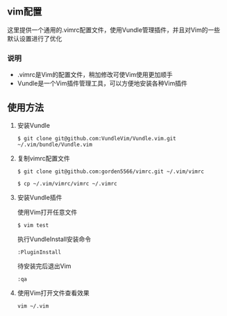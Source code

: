 ## vim配置

这里提供一个通用的.vimrc配置文件，使用Vundle管理插件，并且对Vim的一些默认设置进行了优化

### 说明
	
* .vimrc是Vim的配置文件，稍加修改可使Vim使用更加顺手
* Vundle是一个Vim插件管理工具，可以方便地安装各种Vim插件


## 使用方法

1. 安装Vundle

	`$ git clone git@github.com:VundleVim/Vundle.vim.git ~/.vim/bundle/Vundle.vim`

2. 复制vimrc配置文件

	`$ git clone git@github.com:gorden5566/vimrc.git ~/.vim/vimrc`

	`$ cp ~/.vim/vimrc/vimrc ~/.vimrc`

3. 安装Vundle插件

	使用Vim打开任意文件

	`$ vim test`

	执行VundleInstall安装命令

	`:PluginInstall`

	待安装完后退出Vim

	`:qa`

4. 使用Vim打开文件查看效果

	`vim ~/.vim`
